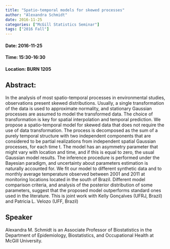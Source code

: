 ```yaml
---
title: "Spatio-temporal models for skewed processes"
author: "Alexandra Schmidt"
date: 2016-11-25
categories: ["McGill Statistics Seminar"]
tags: ["2016 Fall"]
---
```


#### Date: 2016-11-25
#### Time: 15:30-16:30
#### Location: BURN 1205

## Abstract:

In the analysis of most spatio-temporal processes in environmental studies, observations present skewed distributions. Usually, a single transformation of the data is used to approximate normality, and stationary Gaussian processes are assumed to model the transformed data. The choice of transformation is key for spatial interpolation and temporal prediction. We propose a spatio-temporal model for skewed data that does not require the use of data transformation. The process is decomposed as the sum of a purely temporal structure with two independent components that are considered to be partial realizations from independent spatial Gaussian processes, for each time t. The model has an asymmetry parameter that might vary with location and time, and if this is equal to zero, the usual Gaussian model results. The inference procedure is performed under the Bayesian paradigm, and uncertainty about parameters estimation is naturally accounted for. We fit our model to different synthetic data and to monthly average temperature observed between 2001 and 2011 at monitoring locations located in the south of Brazil. Different model comparison criteria, and analysis of the posterior distribution of some parameters, suggest that the proposed model outperforms standard ones used in the literature. This is joint work with Kelly Gonçalves (UFRJ, Brazil) and Patricia L. Velozo (UFF, Brazil)






## Speaker

Alexandra M. Schmidt is an Associate Professor of Biostatistics in the Department of Epidemiology, Biostatistics, and Occupational Health at McGill University.

